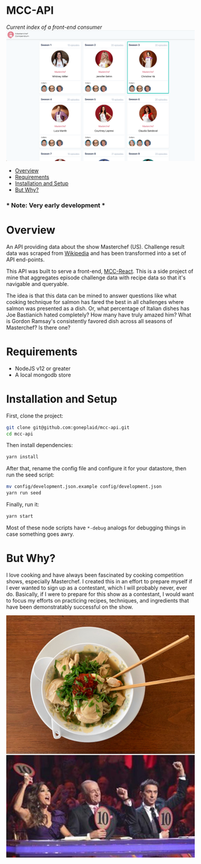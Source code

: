 # MCC-API

*Current index of a front-end consumer*
![Screenie](README/home-screenshot.png)

* [Overview](#overview)
* [Requirements](#requirements)
* [Installation and Setup](#installation-and-setup)
* [But Why?](#but-why)

### * Note: Very early development *

# Overview

An API providing data about the show Masterchef (US). Challenge result data was scraped from [Wikipedia](https://en.wikipedia.org/wiki/MasterChef_(American_season_1)#Elimination_table) and has been transformed into a set of API end-points.

This API was built to serve a front-end, [MCC-React](https://github.com/goneplaid/mcc-react). This is a side project of mine that aggregates episode challenge data with recipe data so that it's navigable and queryable.

The idea is that this data can be mined to answer questions like what cooking technique for salmon has fared the best in all challenges where salmon was presented as a dish. Or, what percentage of Italian dishes has Joe Bastianich hated completely? How many have truly amazed him? What is Gordon Ramsay's consistently favored dish across all seasons of Masterchef? Is there one?

# Requirements

* NodeJS v12 or greater
* A local mongodb store

# Installation and Setup

First, clone the project:

```sh
git clone git@github.com:goneplaid/mcc-api.git
cd mcc-api
```

Then install dependencies:

```sh
yarn install
```

After that, rename the config file and configure it for your datastore, then run the seed script:
```sh
mv config/development.json.example config/development.json
yarn run seed
```

Finally, run it:
```sh
yarn start
```

Most of these node scripts have `*-debug` analogs for debugging things in case something goes awry.

# But Why?

I love cooking and have always been fascinated by cooking competition shows, especially Masterchef. I created this in an effort to prepare myself if I ever wanted to sign up as a contestant, which I will probably never, ever do. Basically, if I were to prepare for this show as a contestant, I would want to focus my efforts on practicing recipes, techniques, and ingredients that have been demonstratably successful on the show.

![Screenie](README/fooood.jpg)
![Screenie](README/10.jpg)
